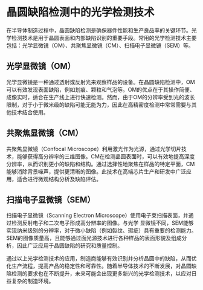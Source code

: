 # 晶圆缺陷检测中的光学检测技术

在半导体制造过程中，晶圆缺陷检测是确保器件性能和生产良品率的关键环节。光学检测技术是用于晶圆表面和内部缺陷识别的重要手段。常用的光学检测技术主要包括：光学显微镜（OM）、共聚焦显微镜（CM）、扫描电子显微镜（SEM）等。

## 光学显微镜（OM）

光学显微镜是一种通过透射或反射光来观察样品的设备。在晶圆缺陷检测中，OM可以有效发现表面缺陷，例如划痕、颗粒和气泡等。OM的优点在于其操作简便、成像实时，适合在生产线上进行快速检测。然而，由于OM的分辨率受到光的波长限制，对于小于微米级的缺陷可能无能为力，因此在高精密度检测中常常需要与其他技术结合使用。

## 共聚焦显微镜（CM）

共聚焦显微镜（Confocal Microscope）利用激光作为光源，通过光学切片技术，能够获得高分辨率的三维图像。CM在检测晶圆表面时，可以有效地提高深度分辨率，从而识别更小的缺陷和结构。通过选择性地聚焦在样品的特定平面，CM能够消除背景噪声，提供更清晰的图像。此技术在高端芯片生产和研发中广泛应用，适合进行微观结构分析及缺陷评估。

## 扫描电子显微镜（SEM）

扫描电子显微镜（Scanning Electron Microscope）使用电子束扫描表面，并通过检测反射电子和二次电子形成高分辨率的图像。与光学 显微镜不同，SEM能够实现纳米级别的分辨率，对于微小缺陷（例如裂纹、瑕疵）具有重要的检测能力。SEM的图像质量高，且能够通过面光源技术进行各种样品的表面形貌及组成分析，因此广泛应用于晶圆缺陷的研究和质量控制。

通过以上光学检测技术的应用，制造商能够有效识别并分析晶圆中的缺陷，从而优化生产流程，提高产品的稳定性和可靠性。随着半导体技术的不断发展，对晶圆缺陷检测的要求也在不断提升，未来可能会出现更多新兴的光学检测技术，以应对日益复杂的制造环境。